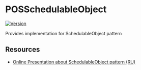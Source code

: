 POSSchedulableObject
====================
[![Version](http://img.shields.io/cocoapods/v/POSSchedulableObject.svg)](http://cocoapods.org/?q=POSSchedulableObject)

Provides implementation for SchedulableObject pattern

## Resources
* [Online Presentation about SchedulableObject pattern (RU)](http://bit.ly/schedulable_object_pptx)

